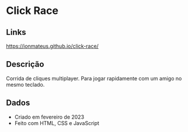 # Click Race

## Links
https://ionmateus.github.io/click-race/

## Descrição
<p>Corrida de cliques multiplayer. Para jogar rapidamente com um amigo no mesmo teclado.</p>

## Dados
* Criado em fevereiro de 2023
* Feito com HTML, CSS e JavaScript

